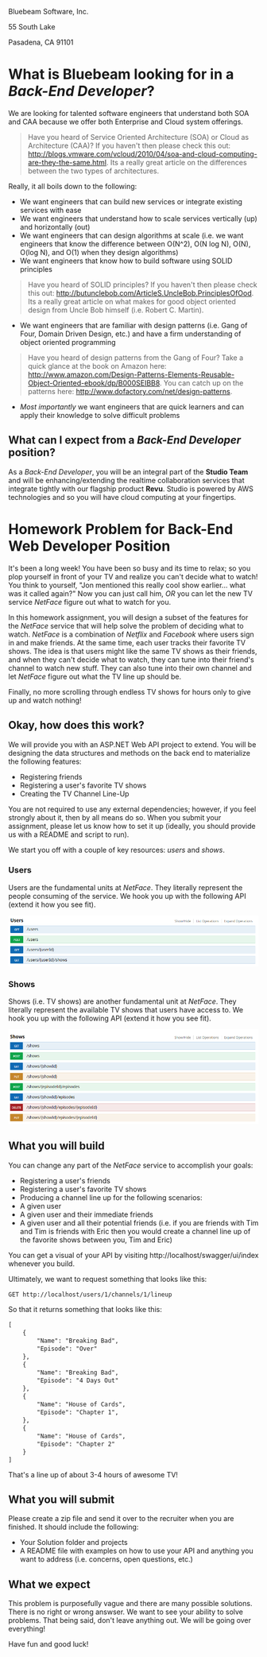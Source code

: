 Bluebeam Software, Inc.

55 South Lake

Pasadena, CA 91101

# What is Bluebeam looking for in a *Back-End Developer*?

We are looking for talented software engineers that understand both SOA and CAA because we offer both Enterprise and Cloud system offerings.

> Have you heard of Service Oriented Architecture (SOA) or Cloud as Architecture (CAA)? If you haven't then please check this out: http://blogs.vmware.com/vcloud/2010/04/soa-and-cloud-computing-are-they-the-same.html. Its a really great article on the differences between the two types of architectures.

Really, it all boils down to the following:
* We want engineers that can build new services or integrate existing services with ease
* We want engineers that understand how to scale services vertically (up) and horizontally (out)
* We want engineers that can design algorithms at scale (i.e. we want engineers that know the difference between O(N^2), O(N log N), O(N), O(log N), and O(1) when they design algorithms)
* We want engineers that know how to build software using SOLID principles

> Have you heard of SOLID principles? If you haven't then please check this out: http://butunclebob.com/ArticleS.UncleBob.PrinciplesOfOod. Its a really great article on what makes for good object oriented design from Uncle Bob himself (i.e. Robert C. Martin).

* We want engineers that are familiar with design patterns (i.e. Gang of Four, Domain Driven Design, etc.) and have a firm understanding of object oriented programming

> Have you heard of design patterns from the Gang of Four? Take a quick glance at the book on Amazon here: http://www.amazon.com/Design-Patterns-Elements-Reusable-Object-Oriented-ebook/dp/B000SEIBB8. You can catch up on the patterns here: http://www.dofactory.com/net/design-patterns.

* *Most importantly* we want engineers that are quick learners and can apply their knowledge to solve difficult problems

## What can I expect from a *Back-End Developer* position?

As a *Back-End Developer*, you will be an integral part of the **Studio Team** and will be enhancing/extending the realtime collaboration services that integrate tightly with our flagship product **Revu**. Studio is powered by AWS technologies and so you will have cloud computing at your fingertips.

# Homework Problem for Back-End Web Developer Position

It's been a long week! You have been so busy and its time to relax; so you plop yourself in front of your TV and realize you can't decide what to watch! You think to yourself, "Jon mentioned this really cool show earlier... what was it called again?" Now you can just call him, *OR* you can let the new TV service *NetFace* figure out what to watch for you.

In this homework assignment, you will design a subset of the features for the *NetFace* service that will help solve the problem of deciding what to watch. *NetFace* is a combination of *Netflix* and *Facebook* where users sign in and make friends. At the same time, each user tracks their favorite TV shows. The idea is that users might like the same TV shows as their friends, and when they can't decide what to watch, they can tune into their friend's channel to watch new stuff. They can also tune into their own channel and let *NetFace* figure out what the TV line up should be.

Finally, no more scrolling through endless TV shows for hours only to give up and watch nothing!

## Okay, how does this work?

We will provide you with an ASP.NET Web API project to extend. You will be designing the data structures and methods on the back end to materialize the following features:
* Registering friends
* Registering a user's favorite TV shows
* Creating the TV Channel Line-Up

You are not required to use any external dependencies; however, if you feel strongly about it, then by all means do so.
When you submit your assignment, please let us know how to set it up (ideally, you should provide us with a README and script to run).

We start you off with a couple of key resources: *users* and *shows*.

### Users

Users are the fundamental units at *NetFace*. They literally represent the people consuming of the service. We hook you up with the following API (extend it how you see fit).

![](images/users.png)

### Shows

Shows (i.e. TV shows) are another fundamental unit at *NetFace*. They literally represent the available TV shows that users have access to. We hook you up with the following API (extend it how you see fit).

![](images/shows.png)


## What you will build

You can change any part of the *NetFace* service to accomplish your goals:
* Registering a user's friends
* Registering a user's favorite TV shows
* Producing a channel line up for the following scenarios:
 * A given user
 * A given user and their immediate friends
 * A given user and all their potential friends (i.e. if you are friends with Tim and Tim is friends with Eric then you would create a channel line up of the favorite shows between you, Tim and Eric)

You can get a visual of your API by visiting http://localhost/swagger/ui/index whenever you build.

Ultimately, we want to request something that looks like this:
```
GET http://localhost/users/1/channels/1/lineup
```
So that it returns something that looks like this:
```
[
    {
        "Name": "Breaking Bad",
        "Episode": "Over"
    },
    {
        "Name": "Breaking Bad",
        "Episode": "4 Days Out"
    },
    {
        "Name": "House of Cards",
        "Episode": "Chapter 1",
    },
    {
        "Name": "House of Cards",
        "Episode": "Chapter 2"
    }
]
```

That's a line up of about 3-4 hours of awesome TV!

## What you will submit

Please create a zip file and send it over to the recruiter when you are finished. It should include the following:
* Your Solution folder and projects
* A README file with examples on how to use your API and anything you want to address (i.e. concerns, open questions, etc.)

## What we expect

This problem is purposefully vague and there are many possible solutions.
There is no right or wrong answser. We want to see your ability to solve problems.
That being said, don't leave anything out. We will be going over everything!

Have fun and good luck!
